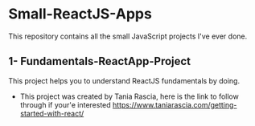 # Small-ReactJS-Apps

 This repository contains all the small JavaScript projects I've ever done.


## 1- Fundamentals-ReactApp-Project

This project helps you to understand ReactJS fundamentals by doing. 
- This project was created by Tania Rascia, here is the link to follow through if your'e interested https://www.taniarascia.com/getting-started-with-react/

